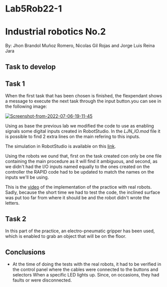 # Lab5Rob22-1
#  Industrial robotics No.2

By: Jhon Brandol Muñoz Romero, Nicolas Gil Rojas and 
Jorge Luis Reina Jara

## Task to develop

## Task 1
When the first task that has been chosen is finished, the flexpendant shows a message to execute the next task through the input button.you can see in the following image:


<a href="https://ibb.co/BPZcqJj"><img src="https://i.ibb.co/hMWLDNH/Screenshot-from-2022-07-06-19-11-45.png" alt="Screenshot-from-2022-07-06-19-11-45" border="0"></a>

Using as base the previous lab we modified the code to use as enabling signals some digital inputs created in RobotStudio. In the _LJN_IO.mod_ file it is possible to find 2 extra lines on the main refering to this inputs.

The simulation in RobotStudio is available on this [link](https://youtu.be/4ZMntHyAFSg).

Using the robots we ound that, first on the task created con only be one file containing the main procedure as it will find it ambiguous, and second, as we didn't had the I/O inputs named equally to the ones created on the controller the RAPID code had to be updated to match the names on the inputs we'll be using. 

This is the [video](https://youtu.be/l5Zzl4wflTc) of the implementation of the practice with real robots. Sadly, because the short time we had to test the code, the inclined surface was put too far from where it should be and the robot didn't wrote the letters.

## Task 2
In this part of the practice, an electro-pneumatic gripper has been used, which is enabled to grab an object that will be on the floor.


## Conclusions
- At the time of doing the tests with the real robots, it had to be verified in the control panel where the cables were connected to the buttons and selectors When a  specific LED lights up. Since, on occasions, they had faults or were disconnected.

